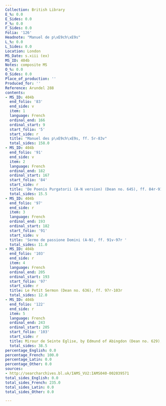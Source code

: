 ```yaml
---
Collection: British Library
E_%: 0.0
E_Sides: 0.0
F_%: 0.0
F_Sides: 0.0
Folia: '126'
Headnote: "Manuel de p\xE9ch\xE9s"
L_%: 0.0
L_Sides: 0.0
Location: London
MS_Date: s.xiii (ex)
MS_ID: 404b
Notes: composite MS
O_%: 0.0
O_Sides: 0.0
Place_of_production: ''
Produced_for: ''
Reference: Arundel 288
contents:
- MS_ID: 404b
  end_folio: '83'
  end_side: v
  item: 1
  language: French
  ordinal_end: 166
  ordinal_start: 9
  start_folio: '5'
  start_side: r
  title: "Manuel des p\xE9ch\xE9s, ff. 5r-83v"
  total_sides: 158.0
- MS_ID: 404b
  end_folio: '91'
  end_side: v
  item: 2
  language: French
  ordinal_end: 182
  ordinal_start: 167
  start_folio: '84'
  start_side: r
  title: 'De Poenis Purgatorii (A-N version) (Dean no. 645), ff. 84r-91v '
  total_sides: 15.5
- MS_ID: 404b
  end_folio: '97'
  end_side: r
  item: 3
  language: French
  ordinal_end: 193
  ordinal_start: 182
  start_folio: '91'
  start_side: v
  title: 'Sermo de passione Domini (A-N), ff. 91v-97r '
  total_sides: 11.0
- MS_ID: 404b
  end_folio: '103'
  end_side: r
  item: 4
  language: French
  ordinal_end: 205
  ordinal_start: 193
  start_folio: '97'
  start_side: r
  title: Le Petit Sermon (Dean no. 636), ff. 97r-103r
  total_sides: 12.0
- MS_ID: 404b
  end_folio: '122'
  end_side: r
  item: 5
  language: French
  ordinal_end: 243
  ordinal_start: 205
  start_folio: '103'
  start_side: r
  title: Mirour de Seinte Eglise, by Edmund of Abingdon (Dean no. 629), ff. 103r-122r
  total_sides: 38.5
percentage_English: 0.0
percentage_French: 100.0
percentage_Latin: 0.0
percentage_Other: 0.0
sources:
- http://searcharchives.bl.uk/IAMS_VU2:IAMS040-002039571
total_sides_English: 0.0
total_sides_French: 235.0
total_sides_Latin: 0.0
total_sides_Other: 0.0

---
```

